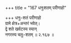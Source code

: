 +++
title = "167 धनुःशतम् परीणाहो"

+++
धनुः-शतं परीणाहो  
ग्रामे क्षेत्र+अन्तरं भवेत्।  
द्वे शते खर्वटस्य स्यान्  
नगरस्य चतुः-शतम्  ॥ २.१६७ ॥